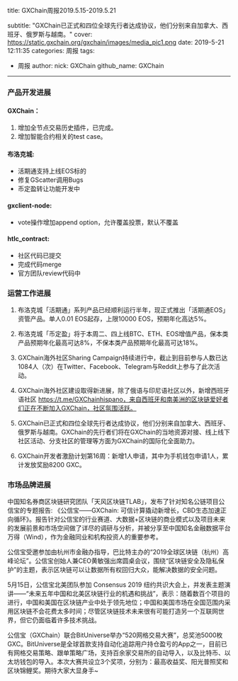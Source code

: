 title: GXChain周报2019.5.15-2019.5.21

subtitle: "GXChain已正式和四位全球先行者达成协议，他们分别来自加拿大、西班牙、俄罗斯与越南。"
cover: https://static.gxchain.org/gxchain/images/media_pic1.png
date: 2019-5-21 12:11:35
categories: 周报
tags:
  - 周报
author:
    nick: GXChain
    github_name: GXChain
---

### 产品开发进展
#### GXChain：
1. 增加全节点交易历史插件，已完成。
2. 增加智能合约相关的test case。

#### 布洛克城:
- 活期通支持上线EOS标的
- 修复GScatter调用Bugs
- 币定盈转让功能开发中

#### gxclient-node:
- vote操作增加append option，允许覆盖投票，默认不覆盖

#### htlc_contract:
- 社区代码已提交
- 完成代码merge
- 官方团队review代码中

### 运营工作进展
 
1.	布洛克城「活期通」系列产品已经顺利运行半年，现正式推出「活期通EOS」资管产品。单人0.01 EOS起存，上限10000 EOS，预期年化高达5%。
2.	布洛克城「币定盈」将于本周二、四上线BTC、ETH、EOS增值产品，保本类产品预期年化最高可达8%，不保本类产品预期年化最高可达18%。

3. GXChain海外社区Sharing Campaign持续进行中，截止到目前参与人数已达1084人（次）在Twitter、Facebook、Telegram与Reddit上参与了此次活动。

4. GXChain海外社区建设取得新进展，除了俄语与印尼语社区以外，新增西班牙语社区 https://t.me/GXChainhispano，来自西班牙和南美洲的区块链爱好者们正在不断加入GXChain，社区氛围活跃。

5. GXChain已正式和四位全球先行者达成协议，他们分别来自加拿大、西班牙、俄罗斯与越南。GXChain的先行者们将在GXChain的当地资源对接、线上线下社区活动、分支社区的管理等方面为GXChain的国际化全面助力。

6. GXChain开发者激励计划第16周：新增1人申请，其中为手机钱包申请1人，累计发放奖励8200 GXC。


### 市场品牌进展

中国知名券商区块链研究团队「天风区块链TLAB」，发布了针对知名公链项目公信宝的专题报告: 《公信宝——GXChain: 可信计算撬动新增长，CBD生态加速正向循环》。报告针对公信宝的行业赛道、大数据+区块链的商业模式以及项目未来的发展前景和市场空间做了详尽的调研与分析，并被分享至中国知名金融数据平台万得（Wind），作为金融同业和机构投资人的重要参考。

公信宝受邀参加由杭州市金融办指导，巴比特主办的“2019全球区块链（杭州）高峰论坛”。公信宝创始人兼CEO黄敏强出席圆桌会议，围绕“区块链安全及隐私保护”的主题，表示区块链可以让数据所有权回归大众，能解决数据的安全问题。

5月15日，公信宝北美团队参加 Consensus 2019 纽约共识大会上，并发表主题演讲——“未来五年中国和北美区块链行业的机遇和挑战”，表示：随着数百个项目的进行，中国和美国在区块链产业中处于领先地位；中国和美国市场在全国范围内采用区块链不会花费太多时间；尽管区块链技术未来很有可能打造另一个互联网世界，但它仍面临着许多技术挑战。


公信宝（GXChain）联合BitUniverse举办“520网格交易大赛”，总奖池5000枚GXC。BitUniverse是全球首款支持自动化追踪用户持仓盈亏的App之一，目前已有网格交易策略、跟单策略广场，支持百余家交易所的自动导入，以及比特币、以太坊钱包的导入。本次大赛共设立3个奖项，分别为：最高收益奖、阳光普照奖和区块锦鲤奖。期待大家大显身手~